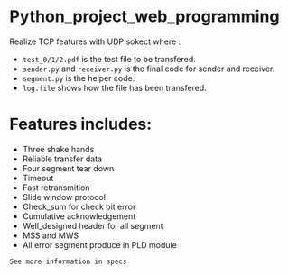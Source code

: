 # Python_project_web_programming
Realize TCP features with UDP sokect where :
* `test_0/1/2.pdf` is the test file to be transfered.
* `sender.py` and `receiver.py` is the final code for sender and receiver.
* `segment.py` is the helper code.
* `log.file` shows how the file has been transfered.
# Features includes:
* Three shake hands
* Reliable transfer data
* Four segment tear down
* Timeout
* Fast retransmition
* Slide window protocol
* Check_sum for check bit error
* Cumulative acknowledgement
* Well_designed header for all segment
* MSS and MWS
* All error segment produce in PLD module

`See more information in specs`
